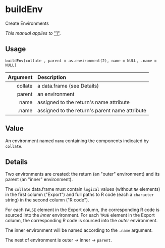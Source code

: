buildEnv
========

Create Environments

_This manual applies to_
["1"](https://github.com/dmparrishphd/buildEnv-WORM/blob/main/SrcPkg/inst/extdata/R/buildEnv/1.R).

Usage
-----

    buildEnv(collate , parent = as.environment(2), name = NULL, .name = NULL)

| Argument | Description                                    |
| -------: | :--------------------------------------------- |
|  collate | a data.frame (see Details)                     |
|   parent | an environment                                 |
|     name | assigned to the return's name attribute        |
|    .name | assigned to the return's parent name attribute |

Value
-----

An environment named `name` containing the components indicated by `collate`.

Details
-------

Two environments are created: the return (an "outer" environment) and
its parent (an "inner" environment).

The `collate` data.frame must contain
`logical` values (without `NA` elements) in the first column ("Export") and
full paths to R code (each a `character` string) in the second column ("R code").

For each `FALSE` element in the Export column,
the corresponding R code is sourced into the _inner_ environment.
For each `TRUE` element in the Export column,
the corresponding R code is sourced into the _outer_ environment.

The inner environment will be named according to the `.name` argument.

The nest of environment is outer -> inner -> `parent`.

